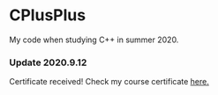 # CPlusPlus
My code when studying C++ in summer 2020.

### Update 2020.9.12
Certificate received! Check my course certificate <a href="https://coursera.org/share/f75d3a1752e8ac1c1661927fef13a21d">here. </a>